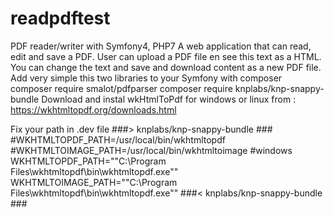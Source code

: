 # readpdftest
PDF reader/writer with Symfony4, PHP7
A web application that can read, edit and save a PDF. User can upload a PDF file en see this text as a HTML. You can change the text and save and download content as a new PDF file.
Add very simple this two libraries to your Symfony with composer
composer require smalot/pdfparser
composer require knplabs/knp-snappy-bundle
Download and instal wkHtmlToPdf for windows or linux from : https://wkhtmltopdf.org/downloads.html

Fix your path in .dev file
###> knplabs/knp-snappy-bundle ###
#WKHTMLTOPDF_PATH=/usr/local/bin/wkhtmltopdf
#WKHTMLTOIMAGE_PATH=/usr/local/bin/wkhtmltoimage
#windows
WKHTMLTOPDF_PATH="\"C:\\Program Files\\wkhtmltopdf\\bin\\wkhtmltopdf.exe\""
WKHTMLTOIMAGE_PATH="\"C:\\Program Files\\wkhtmltopdf\\bin\\wkhtmltopdf.exe\""
###< knplabs/knp-snappy-bundle ###


